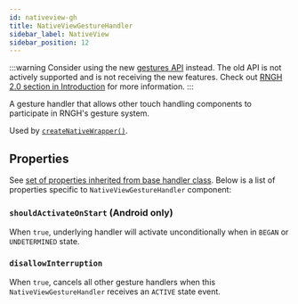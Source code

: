 ```yaml
---
id: nativeview-gh
title: NativeViewGestureHandler
sidebar_label: NativeView
sidebar_position: 12
---
```


:::warning
Consider using the new [gestures API](../../api/gestures/gesture.md) instead. The old API is not actively supported and is not receiving the new features. Check out [RNGH 2.0 section in Introduction](../../introduction.md#rngh-20) for more information.
:::

A gesture handler that allows other touch handling components to participate in
RNGH's gesture system.

Used by [`createNativeWrapper()`](./create-native-wrapper.md).

## Properties

See [set of properties inherited from base handler class](./common-gh.md#properties). Below is a list of properties specific to `NativeViewGestureHandler` component:

### `shouldActivateOnStart` (**Android only**)

When `true`, underlying handler will activate unconditionally when in `BEGAN` or `UNDETERMINED` state.

### `disallowInterruption`

When `true`, cancels all other gesture handlers when this `NativeViewGestureHandler` receives an `ACTIVE` state event.
